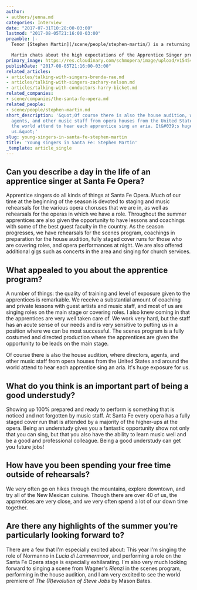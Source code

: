 ```yaml
---
author:
- authors/jenna.md
categories: Interview
date: "2017-07-31T10:28:00-03:00"
lastmod: "2017-08-05T21:16:00-03:00"
preamble: |-
  Tenor [Stephen Martin](/scene/people/stephen-martin/) is a returning member of the Apprentice Singer program at [Santa Fe Opera](/scene/companies/the-santa-fe-opera/), after spending the 2016 season as an understudy in *Roméo et Juliette* and *Capriccio*. This summer, he sings Normanno in SFO's *Lucia di Lammermoor*, sharing the stage with [Brenda Rae](/talking-with-singers-brenda-rae/) in the title role, Mario Chang as Edgardo, and [Zachary Nelson](/talking-with-singers-zachary-nelson/) as Enrico.

  Martin chats about the high expectations of the Apprentice Singer program and its participants, and the valuable opportunities for professional exposure at SFO.
primary_image: https://res.cloudinary.com/schmopera/image/upload/v1545409169/media/webhook-uploads/1501508289373/bw_StephenMartin.jpg.jpg
publishDate: "2017-08-05T21:16:00-03:00"
related_articles:
- articles/talking-with-singers-brenda-rae.md
- articles/talking-with-singers-zachary-nelson.md
- articles/talking-with-conductors-harry-bicket.md
related_companies:
- scene/companies/the-santa-fe-opera.md
related_people:
- scene/people/stephen-martin.md
short_description: '&quot;Of course there is also the house audition, where directors,
  agents, and other music staff from opera houses from the United States and around
  the world attend to hear each apprentice sing an aria. It&#039;s huge exposure for
  us.&quot;'
slug: young-singers-in-santa-fe-stephen-martin
title: 'Young singers in Santa Fe: Stephen Martin'
_template: article_single
---
```


## Can you describe a day in the life of an apprentice singer at Santa Fe Opera?

Apprentice singers do all kinds of things at Santa Fe Opera. Much of our time at the beginning of the season is devoted to staging and music rehearsals for the various opera choruses that we are in, as well as rehearsals for the operas in which we have a role. Throughout the summer apprentices are also given the opportunity to have lessons and coachings with some of the best guest faculty in the country. As the season progresses, we have rehearsals for the scenes program, coachings in preparation for the house audition, fully staged cover runs for those who are covering roles, and opera performances at night. We are also offered additional gigs such as concerts in the area and singing for church services.
 
## What appealed to you about the apprentice program?
 
A number of things: the quality of training and level of exposure given to the apprentices is remarkable. We receive a substantial amount of coaching and private lessons with guest artists and music staff, and most of us are singing roles on the main stage or covering roles. I also knew coming in that the apprentices are very well taken care of. We work very hard, but the staff has an acute sense of our needs and is very sensitive to putting us in a position where we can be most successful. The scenes program is a fully costumed and directed production where the apprentices are given the opportunity to be leads on the main stage. 

Of course there is also the house audition, where directors, agents, and other music staff from opera houses from the United States and around the world attend to hear each apprentice sing an aria. It's huge exposure for us. 
 
## What do you think is an important part of being a good understudy?
 
Showing up 100% prepared and ready to perform is something that is noticed and not forgotten by music staff. At Santa Fe every opera has a fully staged cover run that is attended by a majority of the higher-ups at the opera. Being an understudy gives you a fantastic opportunity show not only that you can sing, but that you also have the ability to learn music well and be a good and professional colleague. Being a good understudy can get you future jobs! 
 
## How have you been spending your free time outside of rehearsals?
 
We very often go on hikes through the mountains, explore downtown, and try all of the New Mexican cuisine. Though there are over 40 of us, the apprentices are very close, and we very often spend a lot of our down time together.
 
## Are there any highlights of the summer you’re particularly looking forward to?
 
There are a few that I'm especially excited about: This year I'm singing the role of Normanno in *Lucia di Lammermoor*, and performing a role on the Santa Fe Opera stage is especially exhilarating. I'm also very much looking forward to singing a scene from Wagner's *Rienzi* in the scenes program, performing in the house audition, and I am very excited to see the world premiere of *The (R)evolution of Steve Jobs* by Mason Bates. 
